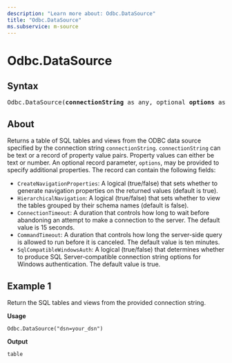 ```yaml
---
description: "Learn more about: Odbc.DataSource"
title: "Odbc.DataSource"
ms.subservice: m-source
---
```

# Odbc.DataSource

## Syntax

<pre>
Odbc.DataSource(<b>connectionString</b> as any, optional <b>options</b> as nullable record) as table
</pre>

## About

Returns a table of SQL tables and views from the ODBC data source specified by the connection string `connectionString`. `connectionString` can be text or a record of property value pairs. Property values can either be text or number. An optional record parameter, `options`, may be provided to specify additional properties. The record can contain the following fields:

* `CreateNavigationProperties`: A logical (true/false) that sets whether to generate navigation properties on the returned values (default is true).
* `HierarchicalNavigation`: A logical (true/false) that sets whether to view the tables grouped by their schema names (default is false).
* `ConnectionTimeout`: A duration that controls how long to wait before abandoning an attempt to make a connection to the server. The default value is 15 seconds.
* `CommandTimeout`: A duration that controls how long the server-side query is allowed to run before it is canceled. The default value is ten minutes.
* `SqlCompatibleWindowsAuth`: A logical (true/false) that determines whether to produce SQL Server-compatible connection string options for Windows authentication. The default value is true.

## Example 1

Return the SQL tables and views from the provided connection string.

**Usage**

```powerquery-m
Odbc.DataSource("dsn=your_dsn")
```

**Output**

```powerquery-m
table
```
